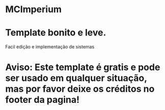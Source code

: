 # MCImperium
# Template bonito e leve.
Facil edição e implementação de sistemas
#
#
#
#
# Aviso: Este template é gratis e pode ser usado em qualquer situação, mas por favor deixe os créditos no footer da pagina!
